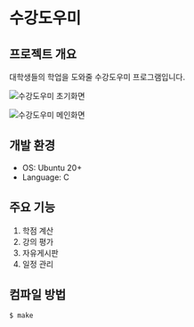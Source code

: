 # 수강도우미

## 프로젝트 개요
대학생들의 학업을 도와줄 수강도우미 프로그램입니다.

![수강도우미 초기화면](https://github.com/junsoo0/sugang_doumi/blob/main/img/sugang_doumi.png)

![수강도우미 메인화면](https://github.com/junsoo0/sugang_doumi/blob/main/img/sugang_doumi_main_screen.png)

## 개발 환경
* OS: Ubuntu 20+
* Language: C

## 주요 기능
1. 학점 계산
2. 강의 평가
3. 자유게시판
4. 일정 관리

## 컴파일 방법
   ```bash
   $ make
   ```
